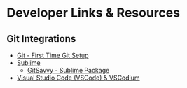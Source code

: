 # Developer Links & Resources

## Git Integrations
- [Git - First Time Git Setup](https://git-scm.com/book/en/v2/Getting-Started-First-Time-Git-Setup)
- [Sublime](https://janajarecki.com/blog/make-sublimetext-3-talk-to-github/)
  - [GitSavvy - Sublime Package](https://github.com/timbrel/GitSavvy)
- [Visual Studio Code (VSCode) & VSCodium](https://code.visualstudio.com/docs/sourcecontrol/github)
